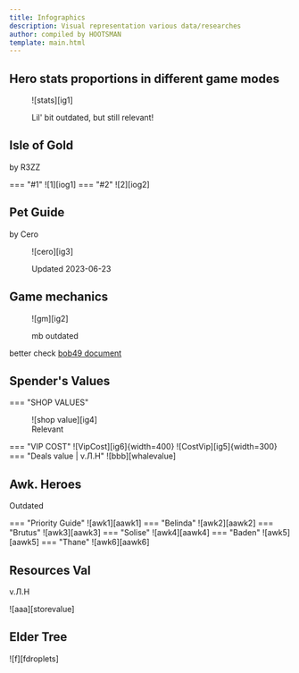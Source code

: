 ```yaml
---
title: Infographics
description: Visual representation various data/researches
author: compiled by HOOTSMAN
template: main.html
---
```


## Hero stats proportions in different game modes

<figure markdown>

![stats][ig1]

<figcaption>Lil' bit outdated, but still relevant!</figcaption>
</figure>

## Isle of Gold

by R3ZZ

<!-- prettier-ignore -->
=== "#1"
    ![1][iog1]
=== "#2"
    ![2][iog2]

## Pet Guide

by Cero

<figure markdown>

![cero][ig3]

<figcaption>Updated 2023-06-23</figcaption>
</figure>

## Game mechanics

<figure markdown>

![gm][ig2]

<figcaption>
mb outdated
</figcaption>
</figure>

better check [bob49 document](links.md#-game-knowledge-)

## Spender's Values

=== "SHOP VALUES"

<figure markdown>
![shop value][ig4]
<figcaption>Relevant</figcaption>
</figure>
<!-- prettier-ignore -->
=== "VIP COST"
    ![VipCost][ig6]{width=400} ![CostVip][ig5]{width=300}
=== "Deals value | v.Л.Н"
    ![bbb][whalevalue]

## Awk. Heroes

Outdated

<!-- prettier-ignore -->
=== "Priority Guide"
    ![awk1][aawk1]
=== "Belinda"
    ![awk2][aawk2]
=== "Brutus"
    ![awk3][aawk3]
=== "Solise"
    ![awk4][aawk4]
=== "Baden"
    ![awk5][aawk5]
=== "Thane"
    ![awk6][aawk6]

## Resources Val

v.Л.Н

![aaa][storevalue]

## Elder Tree

![f][fdroplets]
